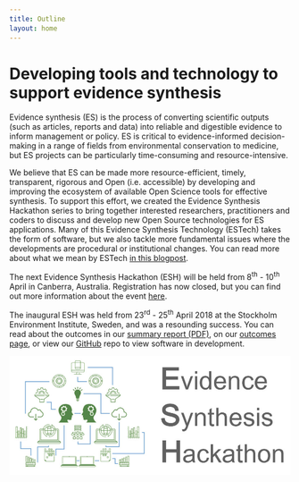 ```yaml
---
title: Outline
layout: home
---
```

# Developing tools and technology to support evidence synthesis

Evidence synthesis (ES) is the process of converting scientific outputs (such as articles, reports and data) into reliable and digestible evidence to inform management or policy. ES is critical to evidence-informed decision-making in a range of fields from environmental conservation to medicine, but ES projects can be particularly time-consuming and resource-intensive.  

We believe that ES can be made more resource-efficient, timely, transparent, rigorous and Open (i.e. accessible) by developing and improving the ecosystem of available Open Science tools for effective synthesis. To support this effort, we created the Evidence Synthesis Hackathon series to bring together interested researchers, practitioners and coders to discuss and develop new Open Source technologies for ES applications. Many of this Evidence Synthesis Technology (ESTech) takes the form of software, but we also tackle more fundamental issues where the developments are procedural or institutional changes. You can read more about what we mean by ESTech <a href="/misc/2019/01/17/what_is_the_esh.html">in this blogpost</a>.  

The next Evidence Synthesis Hackathon (ESH) will be held from 8<sup>th</sup> - 10<sup>th</sup> April in Canberra, Australia</a>. Registration has now closed, but you can find out more information about the event <a href="/events/2019-04-canberra.html">here</a>.

The inaugural ESH was held from 23<sup>rd</sup> - 25<sup>th</sup> April 2018 at the Stockholm Environment Institute, Sweden, and was a resounding success. You can read about the outcomes in our <a href="/assets/docs/evidence-synthesis-hackathon-summary-report-2018.pdf" target="_blank" rel="noopener">summary report (PDF)</a>, on our <a href="/events/2018-04-stockholm.html">outcomes page</a>, or view our <a href="https://github.com/ESHackathon" target="_blank" rel="noopener">GitHub</a> repo to view software in development.  

<img src="/assets/images/promo_image.jpg" alt="ESH"/>